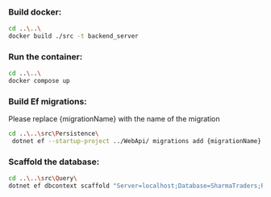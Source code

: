 ﻿### Build docker: 
```bash
cd ..\..\
docker build ./src -t backend_server
```

### Run the container: 
```bash
cd ..\..\
docker compose up
```

### Build Ef migrations:
Please replace {migrationName} with the name of the migration
```bash
cd ..\..\src\Persistence\
 dotnet ef --startup-project ../WebApi/ migrations add {migrationName} --context ReadDatabaseContext
```

### Scaffold the database:
```bash
cd ..\..\src\Query\
dotnet ef dbcontext scaffold "Server=localhost;Database=SharmaTraders;Port=5432;User ID=postgres;Password=postgres;" Npgsql.EntityFrameworkCore.PostgreSQL --force
```


